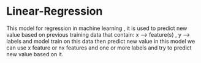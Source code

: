 # Linear-Regression

This model for regression in machine learning , it is used to predict new value
based on previous training data that contain:
x --> feature(s) , y -->  labels 
and model train on this data then predict new value
in this model we can use x feature or nx features and one or more labels
and try to predict new value based on it.
